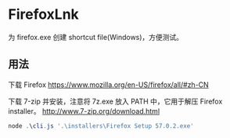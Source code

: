 # FirefoxLnk

为 firefox.exe 创建 shortcut file(Windows)，方便测试。

## 用法

下载 Firefox
<https://www.mozilla.org/en-US/firefox/all/#zh-CN>

下载 7-zip 并安装，注意将 7z.exe 放入 PATH 中，它用于解压 Firefox installer。
<http://www.7-zip.org/download.html>

```powershell
node .\cli.js '.\installers\Firefox Setup 57.0.2.exe'
```
